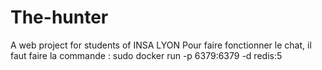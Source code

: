 # The-hunter
A web project for students of INSA LYON
Pour faire fonctionner le chat, il faut faire la commande :   sudo docker run -p 6379:6379 -d redis:5
